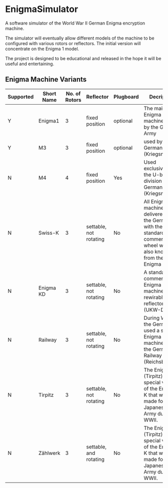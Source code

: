 # EnigmaSimulator

A software simulator of the World War II German Enigma encryption machine.

The simulator will eventually allow different models of the machine to be configured with various rotors or reflectors.  The initial version will concentrate on the Enigma 1 model.

The project is designed to be educational and released in the hope it will be useful and entertaining.

## Enigma Machine Variants

|Supported|Short Name|No. of Rotors|Reflector|Plugboard|Decription|
|---------|----------|-------------|---------|---------|----------|
| Y       |	Enigma1  | 3           | fixed position | optional | The main Enigma machine used by the German Army |
| Y       | M3       | 3      	   | fixed position | optional | used by the German Navy (Kriegsmarine). |
| N       | M4       | 4      	   | fixed position | Yes | Used exclusively by the U-boat division of the German Navy (Kriegsmarine)|
| N       | Swiss-K  | 3           | settable, not rotating | No | All Enigma K machines were delivered by the Germans with the standard commercial wheel wiring, also known from the Enigma D |
| N       |	Enigma KD | 3          | settable, not rotating | No | A standard commercial Enigma K machine with a rewirable reflector (UKW-D). |
| N       |	Railway | 3            | settable, not rotating | No | During WWII, the Germans used a special Enigma machine for the German Railway (Reichsbahn). |
| N       |	Tirpitz | 3            | settable, not rotating | No | The Enigma T (Tirpitz) was a special version of the Enigma K that was made for the Japanese Army during WWII. |
| N       |	Zählwerk | 3            | settable, and rotating | No | The Enigma T (Tirpitz) was a special version of the Enigma K that was made for the Japanese Army during WWII. |
